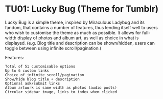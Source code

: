 TU01: Lucky Bug (Theme for Tumblr)
====

Lucky Bug is a simple theme, inspired by Miraculous Ladybug and its fandom, that contains a number of features, thus lending itself well to users who wish to customise the theme as much as possible. It allows for full-width display of photos and album art, as well as choice in what is displayed. (e.g. Blog title and description can be shown/hidden, users can toggle between using infinite scroll/pagination.)

Features:

    Total of 51 customisable options
    Up to 6 custom links
    Choice of infinite scroll/pagination
    Show/hide blog title + description
    Optional ask/submit links
    Album artwork is same width as photos (audio posts)
    Circular sidebar image, links to index when clicked
